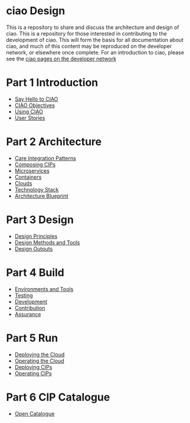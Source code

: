 # ciao Design
This is a repository to share and discuss the architecture and design of ciao.
This is a repository for those interested in contributing to the development of ciao.
This will form the basis for all documentation about ciao, and much of this content may be reproduced on the developer network, or elsewhere once complete.
For an introduction to ciao, please see the [ciao pages on the developer network](http://developer.nhs.uk/library/interoperability/ciao-care-integration-orchestration/)

# Part 1 Introduction

* [Say Hello to CIAO](./HelloCIAO/)
* [CIAO Objectives](./Objectives/)
* [Using CIAO](./UsingCIAO/)
* [User Stories](./UserStories/)

# Part 2 Architecture

* [Care Integration Patterns](./CIPArchitecture/)
* [Composing CIPs](./ComposingCIPs/)
* [Microservices](./Microservices/)
* [Containers](./Containers/)
* [Clouds](./Clouds/)
* [Technology Stack](./TechnologyStack/)
* [Architecture Blueprint](./ArchitectureBlueprint/)

# Part 3 Design

* [Design Principles](./DesignPrinciples/)
* [Design Methods and Tools](./DesignMethods/)
* [Design Outputs](./DesignOutputs/)

# Part 4 Build

* [Environments and Tools](./BuildEnvironments/)
* [Testing](./Testing/)
* [Development](./Development/)
* [Contribution](./Contribution/) 
* [Assurance](./Assurance/)

# Part 5 Run

* [Deploying the Cloud](./CloudDeployment/)
* [Operating the Cloud](./CloudOperations/)
* [Deploying CIPs](./CIPDeployment/)
* [Operating CIPs](./CIPOperations/)

# Part 6 CIP Catalogue

* [Open Catalogue](./CIPCatalogue/)

